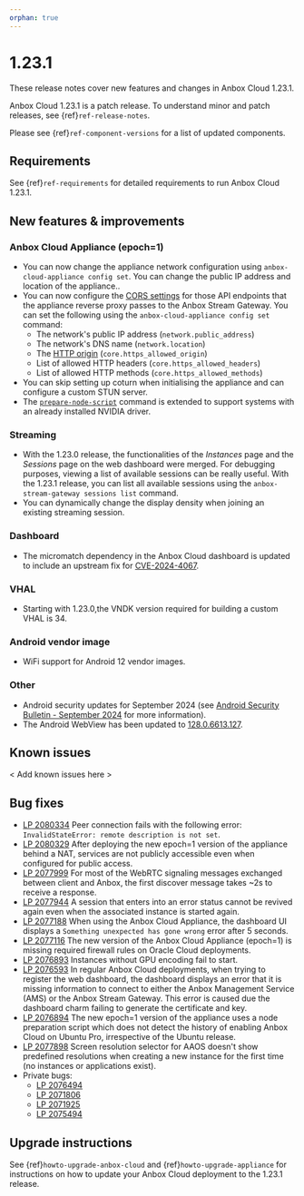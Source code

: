 ```yaml
---
orphan: true
---
```

# 1.23.1

These release notes cover new features and changes in Anbox Cloud 1.23.1.

Anbox Cloud 1.23.1 is a patch release. To understand minor and patch releases, see {ref}`ref-release-notes`.

Please see {ref}`ref-component-versions` for a list of updated components.

## Requirements

See {ref}`ref-requirements` for detailed requirements to run Anbox Cloud 1.23.1.

## New features & improvements

### Anbox Cloud Appliance (epoch=1)

* You can now change the appliance network configuration using `anbox-cloud-appliance config set`. You can change the public IP address and location of the appliance.<!--AC-2727-->.
* You can now configure the [CORS settings](https://developer.mozilla.org/en-US/docs/Web/HTTP/CORS) for those API endpoints that the appliance reverse proxy passes to the Anbox Stream Gateway. You can set the following using the `anbox-cloud-appliance config set` command:<!--AC-2732-->
  - The network's public IP address (`network.public_address`)
  - The network's DNS name (`network.location`)
  - The [HTTP origin](https://developer.mozilla.org/en-US/docs/Web/HTTP/Headers/Origin) (`core.https_allowed_origin`)
  - List of allowed HTTP headers (`core.https_allowed_headers`)
  - List of allowed HTTP methods (`core.https_allowed_methods`)
* You can skip setting up coturn when initialising the appliance and can configure a custom STUN server.<!--AC-2719-->
* The [`prepare-node-script`](prepare-node-script.md) command is extended to support systems with an already installed NVIDIA driver. <!--AC-2714-->

### Streaming

* With the 1.23.0 release, the functionalities of the *Instances* page and the *Sessions* page on the web dashboard were merged. For debugging purposes, viewing a list of available sessions can be really useful. With the 1.23.1 release, you can list all available sessions using the `anbox-stream-gateway sessions list` command.<!--AC-2662-->
* You can dynamically change the display density when joining an existing streaming session.<!--AC-2673-->

### Dashboard

* The micromatch dependency in the Anbox Cloud dashboard is updated to include an upstream fix for [CVE-2024-4067](https://github.com/advisories/GHSA-952p-6rrq-rcjv).<!--AC-2709-->

### VHAL

* Starting with 1.23.0,the VNDK version required for building a custom VHAL is 34.<!--AC-2720-->

### Android vendor image

* WiFi support for Android 12 vendor images.<!--AC-2707-->

### Other

* Android security updates for September 2024 (see [Android Security Bulletin - September 2024](https://source.android.com/docs/security/bulletin/2024-09-01) for more information). <!--AC-2712-->
* The Android WebView has been updated to [128.0.6613.127](https://chromereleases.googleblog.com/2024/09/chrome-for-android-update.html).

## Known issues

< Add known issues here >

## Bug fixes

* [LP 2080334](https://bugs.launchpad.net/anbox-cloud/+bug/2080334) Peer connection fails with the following error: `InvalidStateError: remote description is not set`.<!--AC-2690-->
* [LP 2080329](https://bugs.launchpad.net/anbox-cloud/+bug/2080329) After deploying the new epoch=1 version of the appliance behind a NAT, services are not publicly accessible even when configured for public access.
* [LP 2077999](https://bugs.launchpad.net/anbox-cloud/+bug/2077999) For most of the WebRTC signaling messages exchanged between client and Anbox, the first discover message takes ~2s to receive a response.
* [LP 2077944](https://bugs.launchpad.net/anbox-cloud/+bug/2077944) A session that enters into an error status cannot be revived again even when the associated instance is started again.
* [LP 2077188](https://bugs.launchpad.net/anbox-cloud/+bug/2077188) When using the Anbox Cloud Appliance, the dashboard UI displays a `Something unexpected has gone wrong` error after 5 seconds.
* [LP 2077116](https://bugs.launchpad.net/anbox-cloud/+bug/2077116) The new version of the Anbox Cloud Appliance (epoch=1) is missing required firewall rules on Oracle Cloud deployments.
* [LP 2076893](https://bugs.launchpad.net/anbox-cloud/+bug/2076893) Instances without GPU encoding fail to start.
* [LP 2076593](https://bugs.launchpad.net/anbox-cloud/+bug/2076593) In regular Anbox Cloud deployments, when trying to register the web dashboard, the dashboard displays an error that it is missing information to connect to either the Anbox Management Service (AMS) or the Anbox Stream Gateway. This error is caused due the dashboard charm failing to generate the certificate and key.
* [LP 2076894](https://bugs.launchpad.net/anbox-cloud/+bug/2076894) The new epoch=1 version of the appliance uses a node preparation script which does not detect the history of enabling Anbox Cloud on Ubuntu Pro, irrespective of the Ubuntu release.
* [LP 2077898](https://bugs.launchpad.net/anbox-cloud/+bug/2077898) Screen resolution selector for AAOS doesn't show predefined resolutions when creating a new instance for the first time (no instances or applications exist).
* Private bugs:
  - [LP 2076494](https://bugs.launchpad.net/anbox-cloud/+bug/2076494)
  - [LP 2071806](https://bugs.launchpad.net/anbox-cloud/+bug/2071806)
  - [LP 2071925](https://bugs.launchpad.net/anbox-cloud/+bug/2071925)
  - [LP 2075494](https://bugs.launchpad.net/anbox-cloud/+bug/2075494)

## Upgrade instructions

See {ref}`howto-upgrade-anbox-cloud` and {ref}`howto-upgrade-appliance` for instructions on how to update your Anbox Cloud deployment to the 1.23.1 release.
